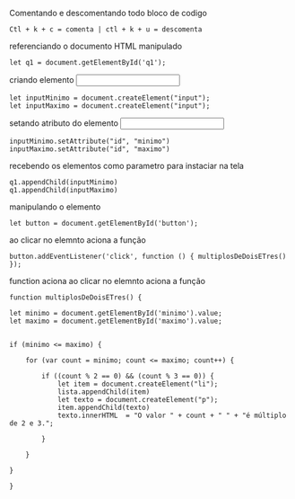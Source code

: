 Comentando e descomentando todo bloco de codigo 
	
	Ctl + k + c = comenta | ctl + k + u = descomenta

referenciando o documento HTML manipulado

    let q1 = document.getElementById('q1');	

criando elemento <input></input>

    let inputMinimo = document.createElement("input");		
    let inputMaximo = document.createElement("input");

setando atributo do elemento <input id="id" name="CaixaTexto"></input>

    inputMinimo.setAttribute("id", "minimo")
    inputMaximo.setAttribute("id", "maximo")

recebendo os elementos como parametro para instaciar na tela

    q1.appendChild(inputMinimo)		
    q1.appendChild(inputMaximo)

manipulando o elemento	

    let button = document.getElementById('button');	

ao clicar no elemnto aciona a função

    button.addEventListener('click', function () { multiplosDeDoisETres() });

function aciona ao clicar no elemnto aciona a função

    function multiplosDeDoisETres() {					

	let minimo = document.getElementById('minimo').value;
	let maximo = document.getElementById('maximo').value; 
	

	if (minimo <= maximo) {

		for (var count = minimo; count <= maximo; count++) {

			if ((count % 2 == 0) && (count % 3 == 0)) {
				let item = document.createElement("li");				
                lista.appendChild(item)				
				let texto = document.createElement("p");				
				item.appendChild(texto)
				texto.innerHTML  = "O valor " + count + " " + "é múltiplo de 2 e 3.";

			}

		}

	}

    }
